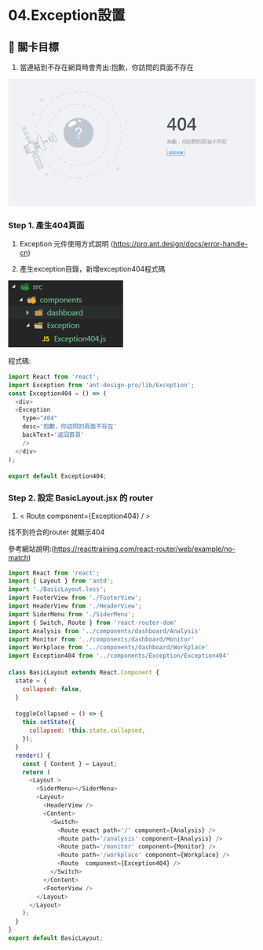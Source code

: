 # 04.Exception設置

## :checkered_flag: 關卡目標

1. 當連結到不存在網頁時會秀出:抱歉，你訪問的頁面不存在

![](../../assets/404.png)

### Step 1. 產生404頁面
1. Exception 元件使用方式說明 (https://pro.ant.design/docs/error-handle-cn)

2. 產生exception目錄，新增exception404程式碼

![](../../assets/createexception.png)

程式碼:

```js
import React from 'react';
import Exception from 'ant-design-pro/lib/Exception';
const Exception404 = () => (
  <div>
  <Exception
    type="404"
    desc='抱歉，你訪問的頁面不存在'
    backText='返回首頁'
    />
  </div>
);

export default Exception404;
```

### Step 2. 設定 BasicLayout.jsx 的 router
1.   < Route  component={Exception404} / >

找不到符合的router 就顯示404

參考網站說明:(https://reacttraining.com/react-router/web/example/no-match)


```js
import React from 'react';
import { Layout } from 'antd';
import './BasicLayout.less';
import FooterView from './FooterView';
import HeaderView from './HeaderView';
import SiderMenu from './SiderMenu';
import { Switch, Route } from 'react-router-dom'
import Analysis from '../components/dashboard/Analysis'
import Monitor from '../components/dashboard/Monitor'
import Workplace from '../components/dashboard/Workplace'
import Exception404 from '../components/Exception/Exception404'

class BasicLayout extends React.Component {
  state = {
    collapsed: false,
  }

  toggleCollapsed = () => {
    this.setState({
      collapsed: !this.state.collapsed,
    });
  }
  render() {
    const { Content } = Layout;
    return (
      <Layout >
        <SiderMenu></SiderMenu>
        <Layout>
          <HeaderView />
          <Content>
            <Switch>
              <Route exact path='/' component={Analysis} />
              <Route path='/analysis' component={Analysis} />
              <Route path='/monitor' component={Monitor} />
              <Route path='/workplace' component={Workplace} />
              <Route  component={Exception404} />
            </Switch>
          </Content>
          <FooterView />
        </Layout>
      </Layout>
    );
  }
}
export default BasicLayout;

